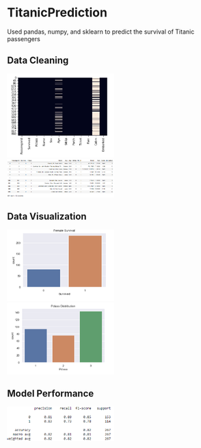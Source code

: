 # TitanicPrediction
Used pandas, numpy, and sklearn to predict the survival of Titanic passengers



## Data Cleaning

<img src="https://github.com/jtyndale9/TitanicPrediction/blob/main/TitanicHeatmap.PNG" width=250><br>
<img src="https://github.com/jtyndale9/TitanicPrediction/blob/main/pandas.PNG" width=250><br>


## Data Visualization

<img src="https://github.com/jtyndale9/TitanicPrediction/blob/main/FemaleSurvival.PNG" width=250><br>
<img src="https://github.com/jtyndale9/TitanicPrediction/blob/main/classDistribution.PNG" width=250><br>


## Model Performance

<img src="https://github.com/jtyndale9/TitanicPrediction/blob/main/modelPerformance.PNG" width=250><br>
